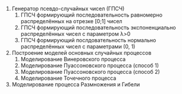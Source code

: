 1) Генератор псевдо-случайных чисел (ГПСЧ)
    1) ГПСЧ формирующий последовательность равномерно распределённых на отрезке [0;1] чисел 
    2) ГПСЧ формирующий последовательность экспоненциально распределённых чисел  с параметром λ>0 
    3) ГПСЧ формирующий послдовательность нормально распределённых чисел с параметрами (0, 1)
2) Построение моделей основных случайных процессов
    1) Моделирование Винеровского процесса
    2) Моделирование Пуассоновского процесса (способ 1)
    3) Моделирование Пуассоновского процесса (способ 2)
    4) Моделирование Точечного процесса
3) Моделирование процесса Размножения и Гибели 

